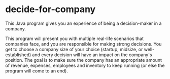 # decide-for-company
This Java program gives you an experience of being a decision-maker in a company.

This program will present you with multiple real-life scenarios that companies face, and you are responsible for making strong decisions. You get to choose a company size of your choice (startup, midsize, or well-established) and every decision will have an impact on the company's position. The  goal is to make sure the company has an appropriate amount of revenue, expenses, employees and inventory to keep running (or else the program will come to an end).
